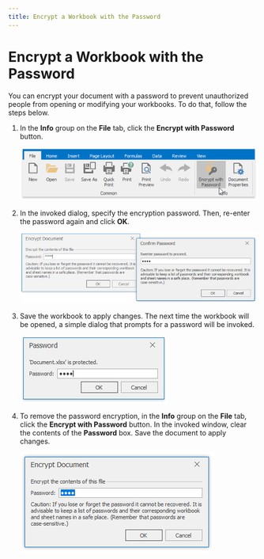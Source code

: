 ```yaml
---
title: Encrypt a Workbook with the Password
---
```

# Encrypt a Workbook with the Password
You can encrypt your document with a password to prevent unauthorized people from opening or modifying your workbooks. To do that, follow the steps below.
1. In the **Info** group on the **File** tab, click the **Encrypt with Password** button. 
	
	![Spreadsheet_Protection_Encryption_Ribbon](../../../images/img126755.png)
2. In the invoked dialog, specify the encryption password. Then, re-enter the password again and click **OK**. 
	
	![Spreadsheet_Protection_Encryption_Dialog](../../../images/img126756.png)
3. Save the workbook to apply changes. The next time the workbook will be opened, a simple dialog that prompts for a password will be invoked. 
	
	![Spreadsheet_Protection_Encryption_PasswordRequest](../../../images/img126757.png)
4. To remove the password encryption, in the **Info** group on the **File** tab, click the **Encrypt with Password** button. In the invoked window, clear the contents of the **Password** box. Save the document to apply changes. 
	
	![Spreadsheet_Encryption_Remove](../../../images/img126862.png)